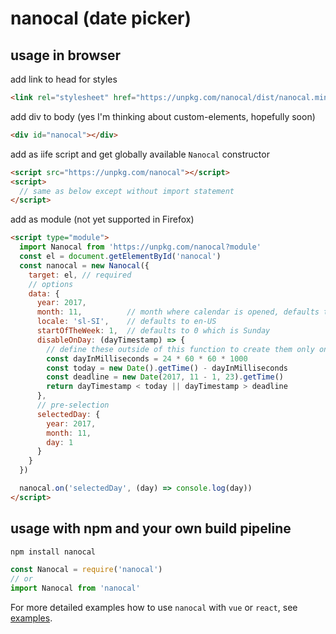 # nanocal (date picker)

## usage in browser

add link to head for styles
```html
<link rel="stylesheet" href="https://unpkg.com/nanocal/dist/nanocal.min.css">
```

add div to body (yes I'm thinking about custom-elements, hopefully soon)
```html
<div id="nanocal"></div>
```

add as iife script and get globally available `Nanocal` constructor
```html
<script src="https://unpkg.com/nanocal"></script>
<script>
  // same as below except without import statement
</script>
```

add as module (not yet supported in Firefox)
```html
<script type="module">
  import Nanocal from 'https://unpkg.com/nanocal?module'
  const el = document.getElementById('nanocal')
  const nanocal = new Nanocal({
    target: el, // required
    // options
    data: {
      year: 2017,
      month: 11,          // month where calendar is opened, defaults to current month/year
      locale: 'sl-SI',    // defaults to en-US
      startOfTheWeek: 1,  // defaults to 0 which is Sunday
      disableOnDay: (dayTimestamp) => {
        // define these outside of this function to create them only once
        const dayInMilliseconds = 24 * 60 * 60 * 1000
        const today = new Date().getTime() - dayInMilliseconds
        const deadline = new Date(2017, 11 - 1, 23).getTime()
        return dayTimestamp < today || dayTimestamp > deadline
      },
      // pre-selection
      selectedDay: {
        year: 2017,
        month: 11,
        day: 1
      }
    }
  })

  nanocal.on('selectedDay', (day) => console.log(day))
</script>
```

## usage with npm and your own build pipeline

```sh
npm install nanocal
```

```js
const Nanocal = require('nanocal')
// or
import Nanocal from 'nanocal'
```

For more detailed examples how to use `nanocal` with `vue` or `react`, see [examples](../examples/README.md).

